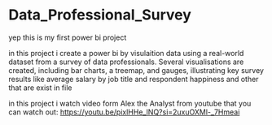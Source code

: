 # Data_Professional_Survey
yep this is my first power bi project

in this project i create a power bi by visulaition data using a real-world dataset from a survey of data professionals. Several visualisations are created, including bar charts, a treemap, and gauges, illustrating key survey results like average salary by job title and respondent happiness and other that are exist in file 

in this project i watch video form Alex the Analyst from youtube that you can watch out:
https://youtu.be/pixlHHe_lNQ?si=2uxuOXMl-_7Hmeai
